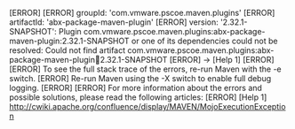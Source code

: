 [ERROR] 
[ERROR] groupId: 'com.vmware.pscoe.maven.plugins'
[ERROR] artifactId: 'abx-package-maven-plugin'
[ERROR] version: '2.32.1-SNAPSHOT': Plugin com.vmware.pscoe.maven.plugins:abx-package-maven-plugin:2.32.1-SNAPSHOT or one of its dependencies could not be resolved: Could not find artifact com.vmware.pscoe.maven.plugins:abx-package-maven-plugin:jar:2.32.1-SNAPSHOT
[ERROR] -> [Help 1]
[ERROR] 
[ERROR] To see the full stack trace of the errors, re-run Maven with the -e switch.
[ERROR] Re-run Maven using the -X switch to enable full debug logging.
[ERROR] 
[ERROR] For more information about the errors and possible solutions, please read the following articles:
[ERROR] [Help 1] http://cwiki.apache.org/confluence/display/MAVEN/MojoExecutionException
